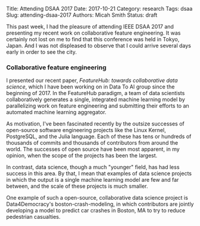 Title: Attending DSAA 2017
Date: 2017-10-21
Category: research
Tags: dsaa
Slug: attending-dsaa-2017
Authors: Micah Smith
Status: draft

This past week, I had the pleasure of attending IEEE DSAA 2017 and presenting my recent work
on collaborative feature engineering. It was certainly not lost on me to find that this
conference was held in Tokyo, Japan. And I was not displeased to observe that I could arrive
several days early in order to see the city.

### Collaborative feature engineering

I presented our recent paper, *FeatureHub: towards collaborative data science*, which I have
been working on in Data To AI group since the beginning of 2017. In the FeatureHub paradigm,
a team of data scientists collaboratively generates a single, integrated machine learning
model by parallelizing work on feature engineering and submitting their efforts to an
automated machine learning aggregator.

As motivation, I've been fascinated recently by the outsize successes of open-source software
engineering projects like the Linux Kernel, PostgreSQL, and the Julia language. Each of
these has tens or hundreds of thousands of commits and thousands of contributors from around
the world. The successes of open source have been most apparent, in my opinion, when the
scope of the projects has been the largest.

In contrast, data science, though a much "younger" field, has had less success in this area. By
that, I mean that examples of data science projects in which the output is a single machine
learning model are few and far between, and the scale of these projects is much smaller.

One example of such a open-source, collaborative data science project is Data4Democracy's
boston-crash-modeling, in which contributors are jointly developing a model to predict car
crashes in Boston, MA to try to reduce pedestrian casualties.
